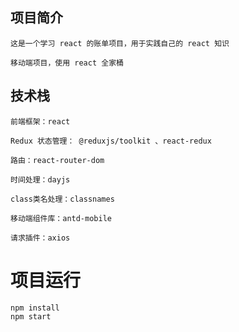 ## 项目简介

    这是一个学习 react 的账单项目，用于实践自己的 react 知识

    移动端项目，使用 react 全家桶

## 技术栈

    前端框架：react

    Redux 状态管理： @reduxjs/toolkit 、react-redux

    路由：react-router-dom

    时间处理：dayjs

    class类名处理：classnames

    移动端组件库：antd-mobile

    请求插件：axios

# 项目运行

    npm install
    npm start
